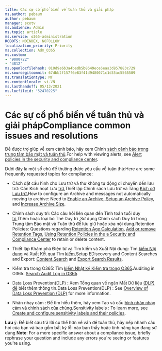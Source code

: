 ```yaml
---
title: Các sự cố phổ biến về tuân thủ và giải pháp
ms.author: pebaum
author: pebaum
manager: scotv
ms.audience: Admin
ms.topic: article
ms.service: o365-administration
ROBOTS: NOINDEX, NOFOLLOW
localization_priority: Priority
ms.collection: Adm_O365
ms.custom:
- "9000722"
- "4812"
ms.openlocfilehash: 010d9e6b3a4bedb5b8649ece6eaa3d857883c729
ms.sourcegitcommit: 67dbb2f157f6e83f41d9480071c1d35ac5565509
ms.translationtype: MT
ms.contentlocale: vi-VN
ms.lasthandoff: 05/13/2021
ms.locfileid: "52470225"
---
```

# <a name="compliance-common-issues-and-resolutions"></a><span data-ttu-id="c396f-102">Các sự cố phổ biến về tuân thủ và giải pháp</span><span class="sxs-lookup"><span data-stu-id="c396f-102">Compliance common issues and resolutions</span></span>

<span data-ttu-id="c396f-103">Để được trợ giúp về xem cảnh báo, hãy xem Chính [sách cảnh báo trong trung tâm bảo mật và tuân thủ](/microsoft-365/compliance/alert-policies.md).</span><span class="sxs-lookup"><span data-stu-id="c396f-103">For help with viewing alerts, see [Alert policies in the security and compliance center](/microsoft-365/compliance/alert-policies.md).</span></span>

<span data-ttu-id="c396f-104">Dưới đây là một số chủ đề thường được yêu cầu về tuân thủ:</span><span class="sxs-lookup"><span data-stu-id="c396f-104">Here are some frequently requested topics for compliance:</span></span>

- <span data-ttu-id="c396f-105">Cách đặt cấu hình cho Lưu trữ và thư không tự động di chuyển đến lưu trữ: Cần Kích hoạt Lưu [trữ,](/microsoft-365/compliance/enable-archive-mailboxes.md)Thiết lập Chính sách Lưu trữ và Tăng [Kích cỡ Lưu trữ.](/microsoft-365/compliance/enable-unlimited-archiving.md)</span><span class="sxs-lookup"><span data-stu-id="c396f-105">How to configure an Archive and messages not automatically moving to archive: Need to [Enable an Archive, Setup an Archive Policy](/microsoft-365/compliance/enable-archive-mailboxes.md), and [Increase Archive Size](/microsoft-365/compliance/enable-unlimited-archiving.md).</span></span>

- <span data-ttu-id="c396f-106">Chính sách duy trì: Các câu hỏi [](/microsoft-365/compliance/retention-policies.md) liên quan đến Tính toán tuổi duy [trì,](/exchange/security-and-compliance/messaging-records-management/retention-age.md)Thêm hoặc loại bỏ Thẻ Duy trì [,](/exchange/security-and-compliance/messaging-records-management/add-or-remove-retention-tags.md)Sử dụng Chính sách Duy trì trong Trung tâm Bảo mật và Tuân thủ để lưu giữ hoặc xóa nội dung.</span><span class="sxs-lookup"><span data-stu-id="c396f-106">Retention Policies: Questions regarding [Retention Age Calculation](/exchange/security-and-compliance/messaging-records-management/retention-age.md), [Add or remove Retention Tags](/exchange/security-and-compliance/messaging-records-management/add-or-remove-retention-tags.md), [Using Retention Policies in the a Security and Compliance Center](/microsoft-365/compliance/retention-policies.md) to retain or delete content.</span></span>

- <span data-ttu-id="c396f-107">Thiết lập Khám phá Điện tử và Tìm kiếm và Xuất Nội dung: Tìm [kiếm Nội dung](/microsoft-365/compliance/search-for-content.md) và Xuất Kết quả Tìm [kiếm.](/microsoft-365/compliance/export-search-results.md)</span><span class="sxs-lookup"><span data-stu-id="c396f-107">Setup EDiscovery and Content Searches and Export: [Content Search](/microsoft-365/compliance/search-for-content.md) and [Export Search Results](/microsoft-365/compliance/export-search-results.md).</span></span>

- <span data-ttu-id="c396f-108">Kiểm tra trong O365: Tìm [kiếm Nhật ký Kiểm tra trong O365](/microsoft-365/compliance/search-the-audit-log-in-security-and-compliance.md).</span><span class="sxs-lookup"><span data-stu-id="c396f-108">Auditing in O365: [Search Audit Log in O365](/microsoft-365/compliance/search-the-audit-log-in-security-and-compliance.md).</span></span>

- <span data-ttu-id="c396f-109">Data Loss Prevention(DLP) : Xem Tổng quan về ngăn Mất Dữ liệu [(DLP) để](/microsoft-365/compliance/data-loss-prevention-policies.md) biết thêm thông tin.</span><span class="sxs-lookup"><span data-stu-id="c396f-109">Data Loss Prevention(DLP) : See [Overview of Data Loss Prevention (DLP)](/microsoft-365/compliance/data-loss-prevention-policies.md) for more information.</span></span>
 
- <span data-ttu-id="c396f-110">Nhãn nhạy cảm : Để tìm hiểu thêm, hãy xem Tạo và cấu [hình nhãn nhạy cảm và chính sách của chúng.](/microsoft-365/compliance/create-sensitivity-labels.md)</span><span class="sxs-lookup"><span data-stu-id="c396f-110">Sensitivity labels : To learn more, see [Create and configure sensitivity labels and their policies](/microsoft-365/compliance/create-sensitivity-labels.md).</span></span>

<span data-ttu-id="c396f-111">**Lưu** ý: Để biết câu trả lời cụ thể hơn về vấn đề tuân thủ, hãy nếp nhanh câu hỏi của bạn và bao gồm bất kỳ lỗi nào bạn thấy hoặc tính năng bạn đang sử dụng.</span><span class="sxs-lookup"><span data-stu-id="c396f-111">**Note**: For a more specific answer about a compliance issue, briefly rephrase your question and include any errors you're seeing or features you're using.</span></span>
